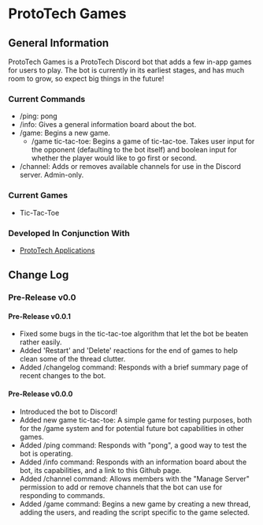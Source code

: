 # ProtoTech Games


## General Information
ProtoTech Games is a ProtoTech Discord bot that adds a few in-app games for users to play. The bot is currently in its earliest stages, and has much room to grow, so expect big things in the future!
### Current Commands
- /ping: pong  
- /info: Gives a general information board about the bot.  
- /game: Begins a new game.
  - /game tic-tac-toe: Begins a game of tic-tac-toe. Takes user input for the opponent (defaulting to the bot itself) and boolean input for whether the player would like to go first or second.
- /channel: Adds or removes available channels for use in the Discord server. Admin-only.
### Current Games
- Tic-Tac-Toe
### Developed In Conjunction With
- [ProtoTech Applications](https://github.com/vytross/app-bot)
 
## Change Log
### Pre-Release v0.0
#### Pre-Release v0.0.1
- Fixed some bugs in the tic-tac-toe algorithm that let the bot be beaten rather easily.
- Added 'Restart' and 'Delete' reactions for the end of games to help clean some of the thread clutter.
- Added /changelog command: Responds with a brief summary page of recent changes to the bot.
#### Pre-Release v0.0.0
- Introduced the bot to Discord!
- Added new game tic-tac-toe: A simple game for testing purposes, both for the /game system and for potential future bot capabilities in other games.
- Added /ping command: Responds with "pong", a good way to test the bot is operating.
- Added /info command: Responds with an information board about the bot, its capabilities, and a link to this Github page.
- Added /channel command: Allows members with the "Manage Server" permission to add or remove channels that the bot can use for responding to commands.
- Added /game command: Begins a new game by creating a new thread, adding the users, and reading the script specific to the game selected.
